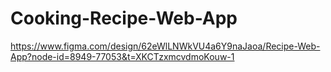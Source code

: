 # Cooking-Recipe-Web-App
https://www.figma.com/design/62eWlLNWkVU4a6Y9naJaoa/Recipe-Web-App?node-id=8949-77053&t=XKCTzxmcvdmoKouw-1

